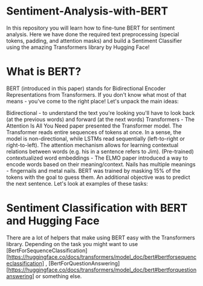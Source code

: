 # Sentiment-Analysis-with-BERT

In this repository you will learn how to fine-tune BERT for sentiment analysis. Here we have done the required text preprocessing (special tokens, padding, and attention masks) and build a Sentiment Classifier using the amazing Transformers library by Hugging Face!

# What is BERT?
BERT (introduced in this paper) stands for Bidirectional Encoder Representations from Transformers. If you don't know what most of that means - you've come to the right place! Let's unpack the main ideas:

Bidirectional - to understand the text you're looking you'll have to look back (at the previous words) and forward (at the next words)
Transformers - The Attention Is All You Need paper presented the Transformer model. The Transformer reads entire sequences of tokens at once. In a sense, the model is non-directional, while LSTMs read sequentially (left-to-right or right-to-left). The attention mechanism allows for learning contextual relations between words (e.g. his in a sentence refers to Jim).
(Pre-trained) contextualized word embeddings - The ELMO paper introduced a way to encode words based on their meaning/context. Nails has multiple meanings - fingernails and metal nails.
BERT was trained by masking 15% of the tokens with the goal to guess them. An additional objective was to predict the next sentence. Let's look at examples of these tasks:

# Sentiment Classification with BERT and Hugging Face
There are a lot of helpers that make using BERT easy with the Transformers library. Depending on the task you might want to use [BertForSequenceClassification][https://huggingface.co/docs/transformers/model_doc/bert#bertforsequenceclassification]  , [BertForQuestionAnswering][https://huggingface.co/docs/transformers/model_doc/bert#bertforquestionanswering] or something else.
